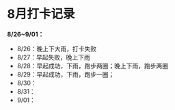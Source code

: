 # 8月打卡记录

**8/26~9/01：**

- 8/26：晚上下大雨，打卡失败
- 8/27：早起失败，晚上下雨
- 8/28：早起成功，下雨，跑步两圈；晚上下雨，跑步两圈
- 8/29：早起成功，下雨，跑步一圈；
- 8/30：
- 8/31：
- 9/01：